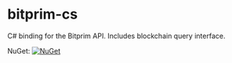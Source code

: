 # bitprim-cs

C# binding for the Bitprim API.
Includes blockchain query interface.

NuGet: [![NuGet](https://img.shields.io/nuget/v/bitprim.svg)](https://www.nuget.org/packages/bitprim)
